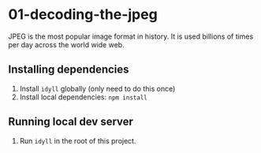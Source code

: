 # 01-decoding-the-jpeg
JPEG is the most popular image format in history. It is used billions of times per day across the world wide web. 


## Installing dependencies

1. Install `idyll` globally (only need to do this once)
2. Install local dependencies: `npm install`

## Running local dev server

1. Run `idyll` in the root of this project.

